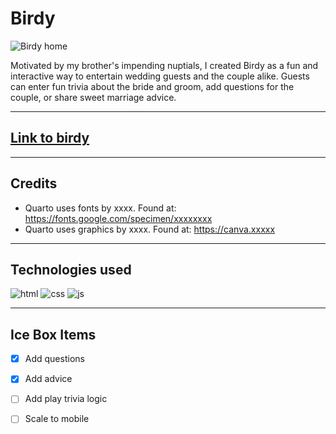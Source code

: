 # Birdy

![Birdy home]()

Motivated by my brother's impending nuptials, I created Birdy as a fun and interactive way to entertain wedding guests and the couple alike. Guests can enter fun trivia about the bride and groom, add questions for the couple, or share  sweet marriage advice. 

---

## [Link to birdy](https://birdy-vgk.herokuapp.com/)

---
## Credits 

- Quarto uses fonts by xxxx. Found at: https://fonts.google.com/specimen/xxxxxxxx
- Quarto uses graphics by xxxx. Found at: https://canva.xxxxx

---

## Technologies used 

![html](https://img.shields.io/badge/HTML5-E34F26?style=for-the-badge&logo=html5&logoColor=white)
![css](https://img.shields.io/badge/CSS3-1572B6?style=for-the-badge&logo=css3&logoColor=white)
![js](https://img.shields.io/badge/JavaScript-323330?style=for-the-badge&logo=javascript&logoColor=F7DF1E)

---

## Ice Box Items 

- [x] Add questions
- [x] Add advice
- [ ] Add play trivia logic
- [ ] Scale to mobile



